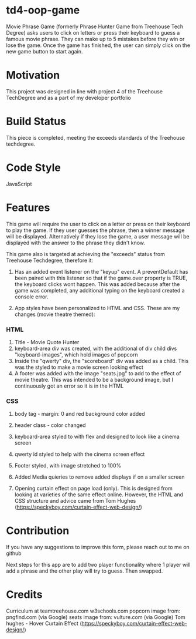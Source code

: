 # td4-oop-game
Movie Phrase Game (formerly Phrase Hunter Game from Treehouse Tech Degree) asks users to click on letters or press their keyboard to guess a famous movie phrase. They can make up to 5 mistakes before they win or lose the game. Once the game has finished, the user can simply click on the new game button to start again.

# Motivation 

This project was designed in line with project 4 of the Treehouse TechDegree and as a part of my developer portfolio

# Build Status

This piece is completed, meeting the exceeds standards of the Treehouse techdegree.

# Code Style

JavaScript

# Features 

This game will require the user to click on a letter or press on their keyboard to play the game. If they user guesses the phrase, then a winner message will be displayed. Alternatively if they lose the game, a user message will be displayed with the answer to the phrase they didn't know.

This game also is targeted at achieving the "exceeds" status from Treehouse Techdegree, therefore it:
1. Has an added event listener on the "keyup" event. A preventDefault has been paired with this listener so that if the game.over property is TRUE, the keyboard clicks wont happen. This was added because after the game was completed, any additional typing on the keyboard created a console error.

2. App styles have been personalized to HTML and CSS. These are my changes (movie theatre themed):
### HTML
1. Title - Movie Quote Hunter
2. keyboard-area div was created, with the additional of div child divs "keyboard-images", which hold images of popcorn
3. Inside the "qwerty" div, the "scoreboard" div was added as a child. This was the styled to make a movie screen looking effect 
4. A footer was added with the image "seats.jpg" to add to the effect of movie theatre. This was intended to be a background image, but I continuously got an error so it is in the HTML

### CSS
1. body tag - margin: 0 and red background color added
2. header class - color changed
3. keyboard-area styled to with flex and designed to look like a cinema screen
4. qwerty id styled to help with the cinema screen effect
5. Footer styled, with image stretched to 100%
6. Added Media quieries to remove added displays if on a smaller screen

6. Opening curtain effect on page load (only). This is designed from looking at varieties of the same effect online. However, the HTML and CSS structure and advice came from Tom Hughes (https://speckyboy.com/curtain-effect-web-design/)


# Contribution

If you have any suggestions to improve this form, please reach out to me on github

Next steps for this app are to add two player functionality where 1 player will add a phrase and the other play will try to guess. Then swapped.

# Credits 
Curriculum at teamtreehouse.com
w3schools.com
popcorn image from: pngfind.com (via Google)
seats image from: vulture.com (via Google)
Tom hughes - Hover Curtain Effect (https://speckyboy.com/curtain-effect-web-design/)